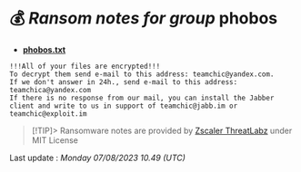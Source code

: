 # 💰 _Ransom notes for group_ phobos
* **[phobos.txt](https://ransomware.live/ransomware_notes/phobos/phobos.txt)**

```
!!!All of your files are encrypted!!!
To decrypt them send e-mail to this address: teamchic@yandex.com.
If we don't answer in 24h., send e-mail to this address: teamchica@yandex.com
If there is no response from our mail, you can install the Jabber client and write to us in support of teamchic@jabb.im or teamchic@exploit.im

```


> [!TIP]> Ransomware notes are provided by [Zscaler ThreatLabz](https://github.com/threatlabz/ransomware_notes) under MIT License
> 




Last update : _Monday 07/08/2023 10.49 (UTC)_

